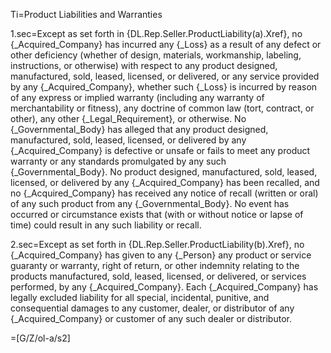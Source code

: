 Ti=Product Liabilities and Warranties

1.sec=Except as set forth in {DL.Rep.Seller.ProductLiability(a).Xref}, no {_Acquired_Company} has incurred any {_Loss} as a result of any defect or other deficiency (whether of design, materials, workmanship, labeling, instructions, or otherwise) with respect to any product designed, manufactured, sold, leased, licensed, or delivered, or any service provided by any {_Acquired_Company}, whether such {_Loss} is incurred by reason of any express or implied warranty (including any warranty of merchantability or fitness), any doctrine of common law (tort, contract, or other), any other {_Legal_Requirement}, or otherwise.  No {_Governmental_Body} has alleged that any product designed, manufactured, sold, leased, licensed, or delivered by any {_Acquired_Company} is defective or unsafe or fails to meet any product warranty or any standards promulgated by any such {_Governmental_Body}.  No product designed, manufactured, sold, leased, licensed, or delivered by any {_Acquired_Company} has been recalled, and no {_Acquired_Company} has received any notice of recall (written or oral) of any such product from any {_Governmental_Body}.  No event has occurred or circumstance exists that (with or without notice or lapse of time) could result in any such liability or recall.

2.sec=Except as set forth in {DL.Rep.Seller.ProductLiability(b).Xref}, no {_Acquired_Company} has given to any {_Person} any product or service guaranty or warranty, right of return, or other indemnity relating to the products manufactured, sold, leased, licensed, or delivered, or services performed, by any {_Acquired_Company}.  Each {_Acquired_Company} has legally excluded liability for all special, incidental, punitive, and consequential damages to any customer, dealer, or distributor of any {_Acquired_Company} or customer of any such dealer or distributor.

=[G/Z/ol-a/s2]
